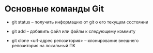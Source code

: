# Основные команды Git

*	git status – получить информацию от git о его текущем состоянии

*   git add – добавить файл или файлы к следующему коммиту

*   git clone <url-адрес репозитория> – клонирование внешнего репозитория на  локальный ПК